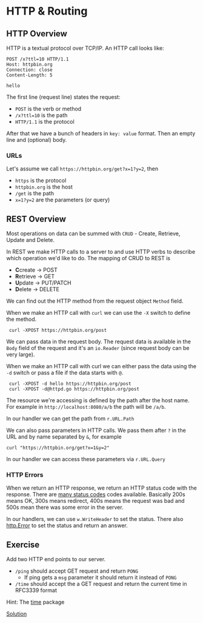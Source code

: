 # HTTP & Routing

## HTTP Overview

HTTP is a textual protocol over TCP/IP. An HTTP call looks like:

```
POST /x?ttl=10 HTTP/1.1
Host: httpbin.org
Connection: close
Content-Length: 5

hello
```

The first line (request line) states the request:
* `POST` is the verb or method
* `/x?ttl=10` is the path
* `HTTP/1.1` is the protocol

After that we have a bunch of headers in `key: value` format. Then an empty
line and (optional) body.

### URLs

Let's assume we call `https://httpbin.org/get?x=1?y=2`, then

* `https` is the protocol
* `httpbin.org` is the host
* `/get` is the path
* `x=1?y=2` are the parameters (or query)

## REST Overview

Most operations on data can be summed with `CRUD` - Create, Retrieve, Update and
Delete.

In REST we make HTTP calls to a server to and use HTTP verbs to describe which
operation we'd like to do. The mapping of CRUD to REST is

* **C**create -> POST
* **R**etrieve -> GET
* **U**pdate -> PUT/PATCH
* **D**elete -> DELETE

We can find out the HTTP method from the request object `Method` field.

When we make an HTTP call with `curl` we can use the `-X` switch to define the
method.

     curl -XPOST https://httpbin.org/post

We can pass data in the request body. The request data is available in the
`Body` field of the request and it's an `io.Reader` (since request body can be
very large). 

When we make an HTTP call with curl we can either pass the data using the `-d`
switch or pass a file if the data starts with `@`.

     curl -XPOST -d hello https://httpbin.org/post
     curl -XPOST -d@httpd.go https://httpbin.org/post

The resource we're accessing is defined by the path after the host name. For
example in `http://localhost:8080/a/b` the path will be `/a/b`.

In our handler we can get the path from `r.URL.Path`

We can also pass parameters in HTTP calls. We pass them after `?` in the URL and
by name separated by `&`, for example

    curl "https://httpbin.org/get?x=1&y=2"  

In our handler we can access these parameters via `r.URL.Query`

### HTTP Errors

When we return an HTTP response, we return an HTTP status code with the
response. There are [many status codes][http-status] codes available. Basically
200s means OK, 300s means redirect, 400s means the request was bad and 500s mean
there was some error in the server.

In our handlers, we can use `w.WriteHeader` to set the status. There also
[http.Error][http-error] to set the status and return an answer.

[http-status]: https://www.flickr.com/photos/girliemac/sets/72157628409467125/
[http-error]: (https://golang.org/pkg/net/http/#Error)


## Exercise

Add two HTTP end points to our server.

* `/ping` should accept GET request and return `PONG`
    * If ping gets a `msg` parameter it should return it instead of `PONG`
* `/time` should accept the a GET request and return the current time in RFC3339
  format

Hint: The [time][time] package

[Solution](httpd.go)

[time]: https://golang.org/pkg/time/

